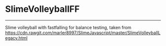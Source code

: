 # SlimeVolleyballFF
---
Slime volleyball with fastfalling for balance testing, taken from https://cdn.rawgit.com/marler8997/SlimeJavascript/master/SlimeVolleyballLegacy.html
